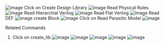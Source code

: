 ![image](https://user-images.githubusercontent.com/104819057/209363820-2f0d8d7b-8409-44c4-a605-e634581392d2.png)
Click on Create Design Library
![image](https://user-images.githubusercontent.com/104819057/209363906-e8445753-15b9-4297-a8ed-4c551618244d.png)
Read Physical Rules
![image](https://user-images.githubusercontent.com/104819057/209363959-d491a04f-ca3d-4f49-a4ab-5b316593fbf0.png)
Read Hierarchial Verilog
![image](https://user-images.githubusercontent.com/104819057/209364016-d19aef33-4285-407d-add1-a8d713db251e.png)
Read Flat Verilog
![image](https://user-images.githubusercontent.com/104819057/209364046-f7c9e391-8547-430b-8ffb-5f71f74fe55b.png)
Read DEF
![image](https://user-images.githubusercontent.com/104819057/209364077-2998192f-c846-4115-a328-d35050b8e582.png)
create Block
![image](https://user-images.githubusercontent.com/104819057/209364142-c7c4f6ef-f528-46b3-963a-f3f15ca84744.png)
Click on Read Parasitic Model
![image](https://user-images.githubusercontent.com/104819057/209364217-04661f28-80df-48d0-bf5c-98e67802f0b6.png)


Related Commands
1. Click on create_lib
![image](https://user-images.githubusercontent.com/104819057/209364364-bdd8860c-9057-4114-96c3-f90bb6de66dc.png)
![image](https://user-images.githubusercontent.com/104819057/209364459-92403592-227e-419f-b256-0d5023e74cd4.png)
![image](https://user-images.githubusercontent.com/104819057/209364535-0ac802ba-4544-48e3-a09d-c18dcea0c84f.png)
![image](https://user-images.githubusercontent.com/104819057/209364582-cef3313d-c94e-49fa-a5ab-eabcf9ab554d.png)
![image](https://user-images.githubusercontent.com/104819057/209364635-b3ae3c04-aa61-4642-a9f2-7b4237981ba5.png)
